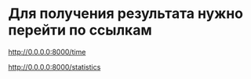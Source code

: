 

# Для получения результата нужно перейти по ссылкам

http://0.0.0.0:8000/time


http://0.0.0.0:8000/statistics
